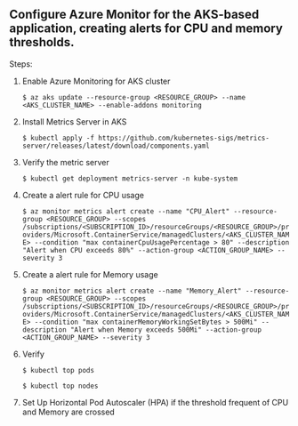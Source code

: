 ## Configure Azure Monitor for the AKS-based application, creating alerts for CPU and memory thresholds.

Steps:

1. Enable Azure Monitoring for AKS cluster

   ``` $ az aks update --resource-group <RESOURCE_GROUP> --name <AKS_CLUSTER_NAME> --enable-addons monitoring ```

2. Install Metrics Server in AKS

   ``` $ kubectl apply -f https://github.com/kubernetes-sigs/metrics-server/releases/latest/download/components.yaml ```

3. Verify the metric server
   
   ``` $ kubectl get deployment metrics-server -n kube-system ```

4. Create a alert rule for CPU usage

   ``` $ az monitor metrics alert create --name "CPU_Alert" --resource-group <RESOURCE_GROUP> --scopes /subscriptions/<SUBSCRIPTION_ID>/resourceGroups/<RESOURCE_GROUP>/providers/Microsoft.ContainerService/managedClusters/<AKS_CLUSTER_NAME> --condition "max containerCpuUsagePercentage > 80" --description "Alert when CPU exceeds 80%" --action-group <ACTION_GROUP_NAME> --severity 3 ```

5. Create a alert rule for Memory usage

   ``` $ az monitor metrics alert create --name "Memory_Alert" --resource-group <RESOURCE_GROUP> --scopes /subscriptions/<SUBSCRIPTION_ID>/resourceGroups/<RESOURCE_GROUP>/providers/Microsoft.ContainerService/managedClusters/<AKS_CLUSTER_NAME> --condition "max containerMemoryWorkingSetBytes > 500Mi" --description "Alert when Memory exceeds 500Mi" --action-group <ACTION_GROUP_NAME> --severity 3 ```
   
6. Verify

   ``` $ kubectl top pods ```

   ``` $ kubectl top nodes ```

7. Set Up Horizontal Pod Autoscaler (HPA) if the threshold frequent of CPU and Memory are crossed
